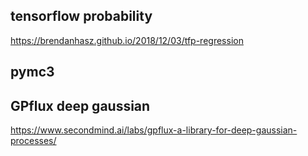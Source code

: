 
## tensorflow probability

https://brendanhasz.github.io/2018/12/03/tfp-regression

## pymc3

## GPflux deep gaussian

https://www.secondmind.ai/labs/gpflux-a-library-for-deep-gaussian-processes/


